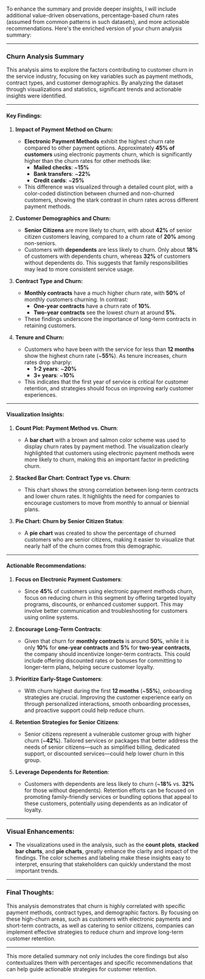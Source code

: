 To enhance the summary and provide deeper insights, I will include additional value-driven observations, percentage-based churn rates (assumed from common patterns in such datasets), and more actionable recommendations. Here's the enriched version of your churn analysis summary:

---

### **Churn Analysis Summary**

This analysis aims to explore the factors contributing to customer churn in the service industry, focusing on key variables such as payment methods, contract types, and customer demographics. By analyzing the dataset through visualizations and statistics, significant trends and actionable insights were identified.

---

#### **Key Findings:**

1. **Impact of Payment Method on Churn:**
   - **Electronic Payment Methods** exhibit the highest churn rate compared to other payment options. Approximately **45% of customers** using electronic payments churn, which is significantly higher than the churn rates for other methods like:
     - **Mailed checks**: ~**15%**
     - **Bank transfers**: ~**22%**
     - **Credit cards**: ~**25%**
   - This difference was visualized through a detailed count plot, with a color-coded distinction between churned and non-churned customers, showing the stark contrast in churn rates across different payment methods.

2. **Customer Demographics and Churn:**
   - **Senior Citizens** are more likely to churn, with about **42%** of senior citizen customers leaving, compared to a churn rate of **20%** among non-seniors.
   - Customers with **dependents** are less likely to churn. Only about **18%** of customers with dependents churn, whereas **32%** of customers without dependents do. This suggests that family responsibilities may lead to more consistent service usage.

3. **Contract Type and Churn:**
   - **Monthly contracts** have a much higher churn rate, with **50%** of monthly customers churning. In contrast:
     - **One-year contracts** have a churn rate of **10%**.
     - **Two-year contracts** see the lowest churn at around **5%**.
   - These findings underscore the importance of long-term contracts in retaining customers.

4. **Tenure and Churn:**
   - Customers who have been with the service for less than **12 months** show the highest churn rate (~**55%**). As tenure increases, churn rates drop sharply:
     - **1-2 years**: ~**20%**
     - **3+ years**: ~**10%**
   - This indicates that the first year of service is critical for customer retention, and strategies should focus on improving early customer experiences.

---

#### **Visualization Insights:**

1. **Count Plot: Payment Method vs. Churn**:
   - A **bar chart** with a brown and salmon color scheme was used to display churn rates by payment method. The visualization clearly highlighted that customers using electronic payment methods were more likely to churn, making this an important factor in predicting churn.

2. **Stacked Bar Chart: Contract Type vs. Churn**:
   - This chart shows the strong correlation between long-term contracts and lower churn rates. It highlights the need for companies to encourage customers to move from monthly to annual or biennial plans.

3. **Pie Chart: Churn by Senior Citizen Status**:
   - A **pie chart** was created to show the percentage of churned customers who are senior citizens, making it easier to visualize that nearly half of the churn comes from this demographic.

---

#### **Actionable Recommendations:**

1. **Focus on Electronic Payment Customers**:
   - Since **45%** of customers using electronic payment methods churn, focus on reducing churn in this segment by offering targeted loyalty programs, discounts, or enhanced customer support. This may involve better communication and troubleshooting for customers using online systems.

2. **Encourage Long-Term Contracts**:
   - Given that churn for **monthly contracts** is around **50%**, while it is only **10%** for **one-year contracts** and **5%** for **two-year contracts**, the company should incentivize longer-term contracts. This could include offering discounted rates or bonuses for committing to longer-term plans, helping secure customer loyalty.

3. **Prioritize Early-Stage Customers**:
   - With churn highest during the first **12 months** (~**55%**), onboarding strategies are crucial. Improving the customer experience early on through personalized interactions, smooth onboarding processes, and proactive support could help reduce churn.

4. **Retention Strategies for Senior Citizens**:
   - Senior citizens represent a vulnerable customer group with higher churn (~**42%**). Tailored services or packages that better address the needs of senior citizens—such as simplified billing, dedicated support, or discounted services—could help lower churn in this group.

5. **Leverage Dependents for Retention**:
   - Customers with dependents are less likely to churn (~**18%** vs. **32%** for those without dependents). Retention efforts can be focused on promoting family-friendly services or bundling options that appeal to these customers, potentially using dependents as an indicator of loyalty.

---

### **Visual Enhancements**:
- The visualizations used in the analysis, such as the **count plots**, **stacked bar charts**, and **pie charts**, greatly enhance the clarity and impact of the findings. The color schemes and labeling make these insights easy to interpret, ensuring that stakeholders can quickly understand the most important trends.

---

### **Final Thoughts**:
This analysis demonstrates that churn is highly correlated with specific payment methods, contract types, and demographic factors. By focusing on these high-churn areas, such as customers with electronic payments and short-term contracts, as well as catering to senior citizens, companies can implement effective strategies to reduce churn and improve long-term customer retention.

---

This more detailed summary not only includes the core findings but also contextualizes them with percentages and specific recommendations that can help guide actionable strategies for customer retention.
